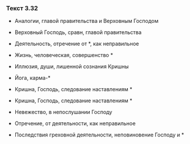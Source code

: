 ### Текст 3.32

- Аналогии, главой правительства и Верховным Господом

- Верховный Господь, сравн, главой правительства

- Деятельность, отречение от *, как неправильное

- Жизнь, человеческая, совершенство *

- Иллюзия, души, лишенной сознания Кришны

- Йога, карма-*

- Кришна, Господь, следование наставлениям *

- Кришна, Господь, следование наставлениям *

- Невежество, в непослушании Господу

- Отречение, от деятельности, как неправильное

- Последствия греховной деятельности, неповиновение Господу и *
	
